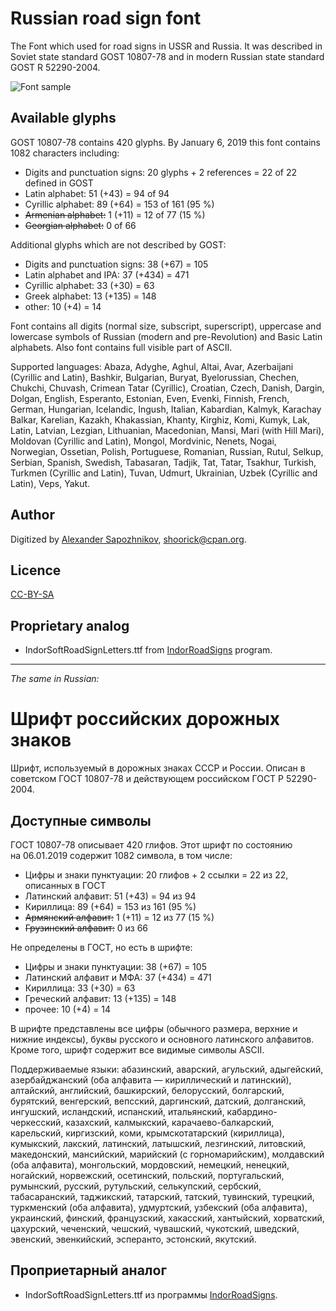 Russian road sign font
======================

The Font which used for road signs in USSR and Russia.
It was described in Soviet state standard GOST 10807-78 and
in modern Russian state standard GOST R 52290-2004.

![Font sample](http://habrastorage.org/storage2/fb7/716/823/fb771682308a41efbfd9082e7633f7e2.png)

Available glyphs
----------------

GOST 10807-78 contains 420 glyphs.
By January 6, 2019 this font contains 1082 characters including:

* Digits and punctuation signs: 20 glyphs + 2 references = 22 of 22 defined in GOST
* Latin alphabet: 51 (+43) = 94 of 94
* Cyrillic alphabet: 89 (+64) = 153 of 161 (95 %)
* ~~Armenian alphabet:~~ 1 (+11) = 12 of 77 (15 %)
* ~~Georgian alphabet:~~ 0 of 66

Additional glyphs which are not described by GOST:

* Digits and punctuation signs: 38 (+67) = 105
* Latin alphabet and IPA: 37 (+434) = 471
* Cyrillic alphabet: 33 (+30) = 63
* Greek alphabet: 13 (+135) = 148
* other: 10 (+4) = 14

Font contains all digits (normal size, subscript, superscript),
uppercase and lowercase symbols of Russian (modern and pre-Revolution)
and Basic Latin alphabets. Also font contains full visible part of ASCII.

Supported languages:
Abaza, Adyghe, Aghul, Altai, Avar, Azerbaijani (Cyrillic and Latin), Bashkir,
Bulgarian, Buryat, Byelorussian, Chechen, Chukchi, Chuvash, Crimean Tatar
(Cyrillic), Croatian, Czech, Danish, Dargin, Dolgan, English, Esperanto,
Estonian, Even, Evenki, Finnish, French, German, Hungarian, Icelandic, Ingush,
Italian, Kabardian, Kalmyk, Karachay Balkar, Karelian, Kazakh, Khakassian,
Khanty, Kirghiz, Komi, Kumyk, Lak, Latin, Latvian, Lezgian, Lithuanian,
Macedonian, Mansi, Mari (with Hill Mari), Moldovan (Cyrillic and Latin),
Mongol, Mordvinic, Nenets, Nogai, Norwegian, Ossetian, Polish, Portuguese,
Romanian, Russian, Rutul, Selkup, Serbian, Spanish, Swedish, Tabasaran, Tadjik,
Tat, Tatar, Tsakhur, Turkish, Turkmen (Cyrillic and Latin), Tuvan, Udmurt,
Ukrainian, Uzbek (Cyrillic and Latin), Veps, Yakut.

Author
------

Digitized by [Alexander Sapozhnikov](http://shoorick.ru/), <shoorick@cpan.org>.

Licence
-------

[CC-BY-SA](http://creativecommons.org/licenses/by-sa/3.0/)

Proprietary analog
------------------

* IndorSoftRoadSignLetters.ttf from
[IndorRoadSigns](http://www.indorsoft.ru/products/roadsigns/) program.

--------------------------------------------------
_The same in Russian:_

Шрифт российских дорожных знаков
================================

Шрифт, используемый в дорожных знаках СССР и России.
Описан в советском ГОСТ 10807-78 и действующем российском ГОСТ Р 52290-2004.

Доступные символы
----------------

ГОСТ 10807-78 описывает 420 глифов.
Этот шрифт по состоянию на 06.01.2019 содержит 1082 символа, в том числе:

* Цифры и знаки пунктуации: 20 глифов + 2 ссылки = 22 из 22, описанных в ГОСТ
* Латинский алфавит: 51 (+43) = 94 из 94
* Кириллица: 89 (+64) = 153 из 161 (95 %)
* ~~Армянский алфавит:~~ 1 (+11) = 12 из 77 (15 %)
* ~~Грузинский алфавит:~~ 0 из 66

Не определены в ГОСТ, но есть в шрифте:

* Цифры и знаки пунктуации: 38 (+67) = 105
* Латинский алфавит и МФА: 37 (+434) = 471
* Кириллица: 33 (+30) = 63
* Греческий алфавит: 13 (+135) = 148
* прочее: 10 (+4) = 14

В шрифте представлены все цифры (обычного размера, верхние и нижние индексы),
буквы русского и основного латинского алфавитов. Кроме того, шрифт содержит все
видимые символы ASCII.

Поддерживаемые языки:
абазинский, аварский, агульский, адыгейский, азербайджанский (оба алфавита —
кириллический и латинский), алтайский, английский, башкирский, белорусский,
болгарский, бурятский, венгерский, вепсский, даргинский, датский, долганский,
ингушский, исландский, испанский, итальянский, кабардино-черкесский, казахский,
калмыкский, карачаево-балкарский, карельский, киргизский, коми,
крымскотатарский (кириллица), кумыкский, лакский, латинский, латышский,
лезгинский, литовский, македонский, мансийский, марийский (с горномарийским),
молдавский (оба алфавита), монгольский, мордовский, немецкий, ненецкий,
ногайский, норвежский, осетинский, польский, португальский, румынский, русский,
рутульский, селькупский, сербский, табасаранский, таджикский, татарский,
татский, тувинский, турецкий, туркменский (оба алфавита), удмуртский, узбекский
(оба алфавита), украинский, финский, французский, хакасский, хантыйский,
хорватский, цахурский, чеченский, чешский, чувашский, чукотский, шведский,
эвенский, эвенкийский, эсперанто, эстонский, якутский.

Проприетарный аналог
--------------------

* IndorSoftRoadSignLetters.ttf из программы
[IndorRoadSigns](http://www.indorsoft.ru/products/roadsigns/).
